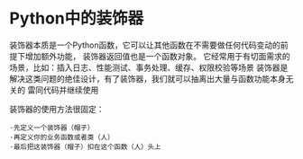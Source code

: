 # Python中的装饰器

装饰器本质是一个Python函数，它可以让其他函数在不需要做任何代码变动的前提下增加额外功能，
装饰器返回值也是一个函数对象。
它经常用于有切面需求的场景，比如：插入日志、性能测试、事务处理、缓存、权限校验等场景
装饰器是解决这类问题的绝佳设计，有了装饰器，我们就可以抽离出大量与函数功能本身无关的
雷同代码并继续使用

装饰器的使用方法很固定：

    ·先定义一个装饰器（帽子）
    ·再定义你的业务函数或者类（人）
    ·最后把这装饰器（帽子）扣在这个函数（人）头上
